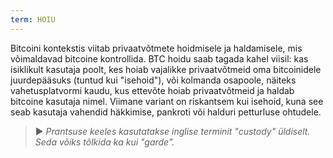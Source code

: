 ```yaml
---
term: HOIU
---
```


Bitcoini kontekstis viitab privaatvõtmete hoidmisele ja haldamisele, mis võimaldavad bitcoine kontrollida. BTC hoidu saab tagada kahel viisil: kas isiklikult kasutaja poolt, kes hoiab vajalikke privaatvõtmeid oma bitcoinidele juurdepääsuks (tuntud kui "isehoid"), või kolmanda osapoole, näiteks vahetusplatvormi kaudu, kus ettevõte hoiab privaatvõtmeid ja haldab bitcoine kasutaja nimel. Viimane variant on riskantsem kui isehoid, kuna see seab kasutaja vahendid häkkimise, pankroti või halduri petturluse ohtudele.

> ► *Prantsuse keeles kasutatakse inglise terminit "custody" üldiselt. Seda võiks tõlkida ka kui "garde".*